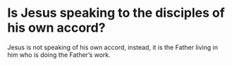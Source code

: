# Is Jesus speaking to the disciples of his own accord?

Jesus is not speaking of his own accord, instead, it is the Father living in him who is doing the Father’s work.
